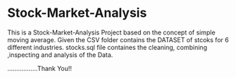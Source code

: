 #  Stock-Market-Analysis
This is a Stock-Market-Analysis Project based on the concept of simple moving average.
Given the CSV folder contains the DATASET of stcoks for 6 different industries.
stocks.sql file containes the cleaning, combining ,inspecting and analysis of the Data.




.................Thank You!!
